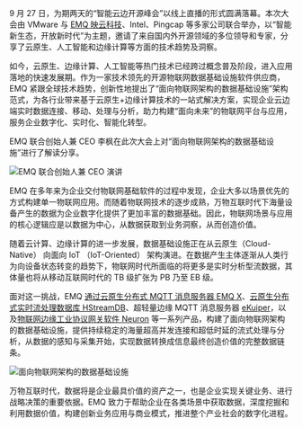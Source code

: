 9 月 27 日，为期两天的“智能云边开源峰会”以线上直播的形式圆满落幕。本次大会由 VMware 与 [EMQ 映云科技](https://www.emqx.com/zh/about)、Intel、Pingcap 等多家公司联合举办，以“智能新生态，开放新时代”为主题，邀请了来自国内外开源领域的多位领导和专家，分享了云原生、人工智能和边缘计算等方面的技术趋势及洞察。

 

如今，云原生、边缘计算、人工智能等热门技术已经跨过概念普及阶段，进入应用落地的快速发展期。作为一家技术领先的开源物联网数据基础设施软件供应商，EMQ 紧跟全球技术趋势，创新性地提出了“面向物联网架构的数据基础设施”架构范式，为各行业带来基于云原生+边缘计算技术的一站式解决方案，实现企业云边端实时数据连接、移动、处理与分析，助力构建“面向未来”的物联网平台与应用，服务企业数字化、实时化、智能化转型。     

EMQ 联合创始人兼 CEO 李枫在此次大会上对“面向物联网架构的数据基础设施”进行了解读分享。

![EMQ 联合创始人兼 CEO 演讲](https://static.emqx.net/images/71f96e9adf19f3f87d569e965a98b3bd.png)

EMQ 在多年来为企业交付物联网基础软件的过程中发现，企业大多以场景优先的方式构建单一物联网应用。而随着物联网技术的逐步成熟，万物互联时代下海量设备产生的数据为企业数字化提供了更加丰富的数据基础。因此，物联网场景与应用的核心逻辑应是以数据为中心，从数据获取到业务洞察，从而创造价值。

随着云计算、边缘计算的进一步发展，数据基础设施正在从云原生（Cloud-Native） 向面向 IoT （IoT-Oriented） 架构演进。在数据产生主体逐渐从人类行为向设备状态转变的趋势下，物联网时代所面临的将更多是实时分析型流数据，其体量也将从移动互联网时代的 TB 级扩张为 PB 乃至 EB 级。

面对这一挑战，EMQ [通过云原生分布式 MQTT 消息服务器 EMQ X](https://www.emqx.com/zh/products/emqx)、[云原生分布式实时流处理数据库 HStreamDB](https://hstream.io/zh)、超轻量边缘 MQTT 消息服务器 [eKuiper](https://github.com/lf-edge/ekuiper)，以及[物联网边缘工业协议网关软件 Neuron](https://www.emqx.com/zh/products/neuron) 等一系列产品，构建了面向物联网架构的数据基础设施，提供持续稳定的海量超高并发连接和超低时延的流式处理与分析，从数据的感知与采集开始，实现数据转换成信息最终创造价值的完整数据链条。

![面向物联网架构的数据基础设施](https://static.emqx.net/images/685489a5dd4bd094f378cc57b6cd0160.jpeg)

万物互联时代，数据将是企业最具价值的资产之一，也是企业实现关键业务、进行战略决策的重要依据。EMQ 致力于帮助企业在各类场景中获取数据，深度挖掘和利用数据价值，构建创新业务应用与商业模式，推进整个产业社会的数字化进程。
